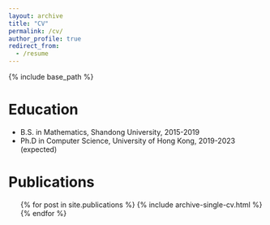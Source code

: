 ```yaml
---
layout: archive
title: "CV"
permalink: /cv/
author_profile: true
redirect_from:
  - /resume
---
```


{% include base_path %}

Education
======
* B.S. in Mathematics, Shandong University, 2015-2019
* Ph.D in Computer Science, University of Hong Kong, 2019-2023 (expected)



Publications
======
  <ul>{% for post in site.publications %}
    {% include archive-single-cv.html %}
  {% endfor %}</ul>
  

  
